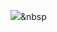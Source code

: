 <img src="https://img.shields.io/badge/JavaScript-orange?style=flat-square&logo=JavaScript&logoColor=white"/></a>&nbsp 

